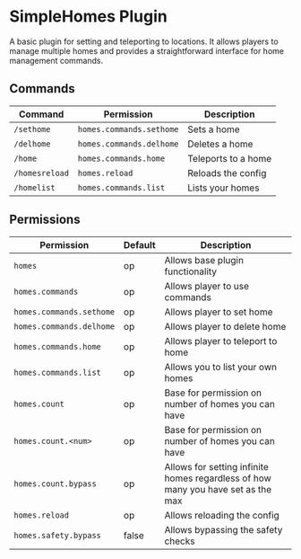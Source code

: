 # SimpleHomes Plugin

A basic plugin for setting and teleporting to locations. It allows players to manage multiple homes and
provides a straightforward interface for home management commands.

## Commands

| Command        | Permission               | Description         |
|----------------|--------------------------|---------------------|
| `/sethome`     | `homes.commands.sethome` | Sets a home         |
| `/delhome`     | `homes.commands.delhome` | Deletes a home      |
| `/home`        | `homes.commands.home`    | Teleports to a home |
| `/homesreload` | `homes.reload`           | Reloads the config  |
| `/homelist`    | `homes.commands.list`    | Lists your homes    |

## Permissions

| Permission               | Default | Description                                                                      |
|--------------------------|---------|----------------------------------------------------------------------------------|
| `homes`                  | op      | Allows base plugin functionality                                                 |
| `homes.commands`         | op      | Allows player to use commands                                                    |
| `homes.commands.sethome` | op      | Allows player to set home                                                        |
| `homes.commands.delhome` | op      | Allows player to delete home                                                     |
| `homes.commands.home`    | op      | Allows player to teleport to home                                                |
| `homes.commands.list`    | op      | Allows you to list your own homes                                                |
| `homes.count`            | op      | Base for permission on number of homes you can have                              |
| `homes.count.<num>`      | op      | Base for permission on number of homes you can have                              |
| `homes.count.bypass`     | op      | Allows for setting infinite homes regardless of how many you have set as the max |
| `homes.reload`           | op      | Allows reloading the config                                                      |
| `homes.safety.bypass`    | false   | Allows bypassing the safety checks                                               |
